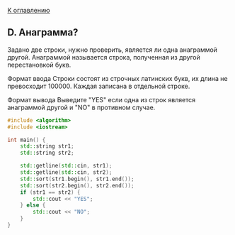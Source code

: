 [К оглавлению](../../README.md)

## D. Анаграмма?

Задано две строки, нужно проверить, является ли одна анаграммой другой. Анаграммой называется строка, полученная из другой перестановкой букв.

Формат ввода
Строки состоят из строчных латинских букв, их длина не превосходит 100000. Каждая записана в отдельной строке.

Формат вывода
Выведите "YES" если одна из строк является анаграммой другой и "NO" в противном случае.

```cpp
#include <algorithm>
#include <iostream>

int main() {
    std::string str1;
    std::string str2;

    std::getline(std::cin, str1);
    std::getline(std::cin, str2);
    std::sort(str1.begin(), str1.end());
    std::sort(str2.begin(), str2.end());
    if (str1 == str2) {
        std::cout << "YES";
    } else {
        std::cout << "NO";
    }
}
```
